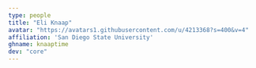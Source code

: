 ```yaml
---
type: people
title: "Eli Knaap"
avatar: "https://avatars1.githubusercontent.com/u/4213368?s=400&v=4"
affiliation: 'San Diego State University'
ghname: knaaptime
dev: "core"
---
```


